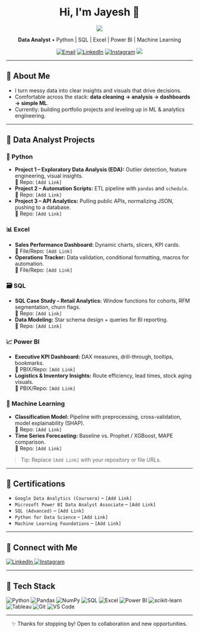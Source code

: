 <!-- Profile Header -->
<h1 align="center">Hi, I'm Jayesh 👋</h1>

<p align="center">
  <img src="https://komarev.com/ghpvc/?username=jayeshamudan&style=flat-square&color=blue" />
</p>

<p align="center">
  <b>Data Analyst</b> • Python | SQL | Excel | Power BI | Machine Learning
</p>

<p align="center">
  <a href="mailto:jayeshamudan1998@outlook.com"><img alt="Email" src="https://img.shields.io/badge/Email-Contact-informational?logo=gmail&logoColor=white"></a>
  <a href="https://www.linkedin.com/in/jayesh-amudan/" target="_blank"><img alt="LinkedIn" src="https://img.shields.io/badge/LinkedIn-Connect-blue?logo=linkedin&logoColor=white"></a>
  <a href="https://www.instagram.com/jayeshamudhan/" target="_blank"><img alt="Instagram" src="https://img.shields.io/badge/Instagram-Follow-critical?logo=instagram&logoColor=white"></a>
  <a href="https://github.com/JayeshAmudan/JayeshAmudan/blob/main/Jayesh_Amudan_Resume.pdf"> <img src="https://img.shields.io/badge/Resume-View%20PDF-blue?style=flat-square&logo=adobeacrobatreader&logoColor=white" />  </a>
</p>

---

## 🧭 About Me
- I turn messy data into clear insights and visuals that drive decisions.  
- Comfortable across the stack: **data cleaning → analysis → dashboards → simple ML**.  
- Currently: building portfolio projects and leveling up in ML & analytics engineering.

---

## 📂 Data Analyst Projects

### 🐍 Python
- **Project 1 – Exploratory Data Analysis (EDA):** Outlier detection, feature engineering, visual insights.  
  🔗 Repo: `[Add Link]`
- **Project 2 – Automation Scripts:** ETL pipeline with `pandas` and `schedule`.  
  🔗 Repo: `[Add Link]`
- **Project 3 – API Analytics:** Pulling public APIs, normalizing JSON, pushing to a database.  
  🔗 Repo: `[Add Link]`

### 📊 Excel
- **Sales Performance Dashboard:** Dynamic charts, slicers, KPI cards.  
  🔗 File/Repo: `[Add Link]`
- **Operations Tracker:** Data validation, conditional formatting, macros for automation.  
  🔗 File/Repo: `[Add Link]`

### 🗃️ SQL
- **SQL Case Study – Retail Analytics:** Window functions for cohorts, RFM segmentation, churn flags.  
  🔗 Repo: `[Add Link]`
- **Data Modeling:** Star schema design + queries for BI reporting.  
  🔗 Repo: `[Add Link]`

### 📈 Power BI
- **Executive KPI Dashboard:** DAX measures, drill-through, tooltips, bookmarks.  
  🔗 PBIX/Repo: `[Add Link]`
- **Logistics & Inventory Insights:** Route efficiency, lead times, stock aging visuals.  
  🔗 PBIX/Repo: `[Add Link]`

### 🤖 Machine Learning
- **Classification Model:** Pipeline with preprocessing, cross-validation, model explainability (SHAP).  
  🔗 Repo: `[Add Link]`
- **Time Series Forecasting:** Baseline vs. Prophet / XGBoost, MAPE comparison.  
  🔗 Repo: `[Add Link]`

> Tip: Replace `[Add Link]` with your repository or file URLs.

---

## 🏅 Certifications
- `Google Data Analytics (Coursera)` – `[Add Link]`  
- `Microsoft Power BI Data Analyst Associate` – `[Add Link]`  
- `SQL (Advanced)` – `[Add Link]`  
- `Python for Data Science` – `[Add Link]`  
- `Machine Learning Foundations` – `[Add Link]`

---

## 🤝 Connect with Me

<p>
  <a href="https://www.linkedin.com/in/jayesh-amudan/" target="_blank">
    <img alt="LinkedIn" src="https://img.shields.io/badge/LinkedIn-0077B5?style=for-the-badge&logo=linkedin&logoColor=white">
  </a>
  <a href="https://www.instagram.com/jayeshamudhan/" target="_blank">
    <img alt="Instagram" src="https://img.shields.io/badge/Instagram-E4405F?style=for-the-badge&logo=instagram&logoColor=white">
  </a>
</p>

---

## 🧰 Tech Stack
![Python](https://img.shields.io/badge/Python-3776AB?logo=python&logoColor=white)
![Pandas](https://img.shields.io/badge/Pandas-150458?logo=pandas&logoColor=white)
![NumPy](https://img.shields.io/badge/NumPy-013243?logo=numpy&logoColor=white)
![SQL](https://img.shields.io/badge/SQL-336791?logo=postgresql&logoColor=white)
![Excel](https://img.shields.io/badge/Excel-217346?logo=microsoft-excel&logoColor=white)
![Power BI](https://img.shields.io/badge/Power%20BI-F2C811?logo=powerbi&logoColor=black)
![scikit-learn](https://img.shields.io/badge/scikit--learn-F7931E?logo=scikitlearn&logoColor=white)
![Tableau](https://img.shields.io/badge/Tableau-E97627?logo=tableau&logoColor=white)
![Git](https://img.shields.io/badge/Git-F05032?logo=git&logoColor=white)
![VS Code](https://img.shields.io/badge/VS%20Code-007ACC?logo=visual-studio-code&logoColor=white)

---

<!-- Optional: GitHub Stats (uncomment and replace username) -->
<!--
<p align="center">
  <img src="https://github-readme-stats.vercel.app/api?username=YOUR-GITHUB-USERNAME&show_icons=true" height="150" />
  <img src="https://github-readme-stats.vercel.app/api/top-langs/?username=YOUR-GITHUB-USERNAME&layout=compact" height="150" />
</p>
-->

<!-- Footer -->
<p align="center">✨ Thanks for stopping by! Open to collaboration and new opportunities.</p>
